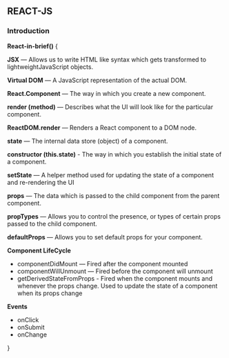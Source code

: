 REACT-JS
----
### Introduction

**React-in-brief()**
{

**JSX** — Allows us to write HTML like syntax which gets
transformed to lightweightJavaScript objects.

**Virtual DOM** — A JavaScript representation of the actual
DOM.

**React.Component** — The way in which you create a new component.

**render (method)** — Describes what the UI will look like for
the particular component.

**ReactDOM.render** — Renders a React component to a DOM node.

**state** — The internal data store (object) of a component.

**constructor (this.state)** - The way in which you establish
the initial state of a component.

**setState** — A helper method used for updating the state of a
component and re-rendering the UI

**props** — The data which is passed to the child component
from the parent component.

**propTypes** — Allows you to control the presence, or types of
certain props passed to the child component.

**defaultProps** — Allows you to set default props for your component.

**Component LifeCycle**
  - componentDidMount — Fired after the component mounted
  - componentWillUnmount — Fired before the component will unmount
  - getDerivedStateFromProps - Fired when the component mounts and whenever the props change. Used to update the state of a component when its props change

**Events**
  - onClick
  - onSubmit
  - onChange

 }
